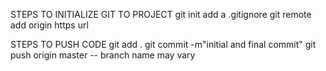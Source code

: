 STEPS TO INITIALIZE GIT TO PROJECT
    git init
    add a .gitignore
    git remote add origin https url
    
STEPS TO PUSH CODE
    git add .
    git commit -m"initial and final commit"
    git push origin master --  branch name may vary